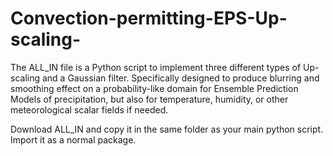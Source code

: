 # Convection-permitting-EPS-Up-scaling-
The ALL_IN file is a Python script to implement three different types of Up-scaling and a Gaussian filter.
Specifically designed to produce blurring and smoothing effect on a probability-like domain for Ensemble Prediction Models of precipitation, but also for temperature, humidity, or other meteorological scalar fields if needed.

Download ALL_IN and copy it in the same folder as your main python script. Import it as a normal package.
